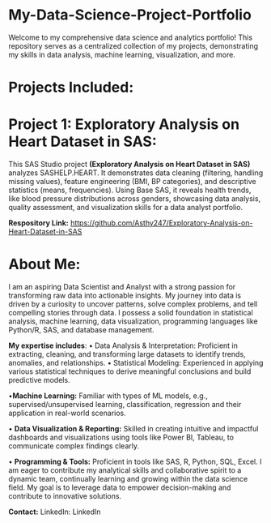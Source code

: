 # My-Data-Science-Project-Portfolio
Welcome to my comprehensive data science and analytics portfolio! This repository serves as a centralized collection of my projects, demonstrating my skills in data analysis, machine learning, visualization, and more.
# Projects Included:
# Project 1: Exploratory Analysis on Heart Dataset in SAS: 

This SAS Studio project **(Exploratory Analysis on Heart Dataset in SAS)** analyzes SASHELP.HEART. It demonstrates data cleaning (filtering, handling missing values), feature engineering (BMI, BP categories), and descriptive statistics (means, frequencies). Using Base SAS, it reveals health trends, like blood pressure distributions across genders, showcasing data analysis, quality assessment, and visualization skills for a data analyst portfolio.

**Respository Link:** https://github.com/Asthy247/Exploratory-Analysis-on-Heart-Dataset-in-SAS

# About Me:
I am an aspiring Data Scientist and Analyst with a strong passion for transforming raw data into actionable insights. My journey into data is driven by a curiosity to uncover patterns, solve complex problems, and tell compelling stories through data. I possess a solid foundation in statistical analysis, machine learning, data visualization, programming languages like Python/R, SAS, and database management.

**My expertise includes**: • Data Analysis & Interpretation: Proficient in extracting, cleaning, and transforming large datasets to identify trends, anomalies, and relationships. • Statistical Modeling: Experienced in applying various statistical techniques to derive meaningful conclusions and build predictive models.

•**Machine Learning:** Familiar with types of ML models, e.g., supervised/unsupervised learning, classification, regression and their application in real-world scenarios.

• **Data Visualization & Reporting:** Skilled in creating intuitive and impactful dashboards and visualizations using tools like Power BI, Tableau, to communicate complex findings clearly.

• **Programming & Tools:** Proficient in tools like SAS, R, Python, SQL, Excel. I am eager to contribute my analytical skills and collaborative spirit to a dynamic team, continually learning and growing within the data science field. My goal is to leverage data to empower decision-making and contribute to innovative solutions.

**Contact:**
LinkedIn: LinkedIn


